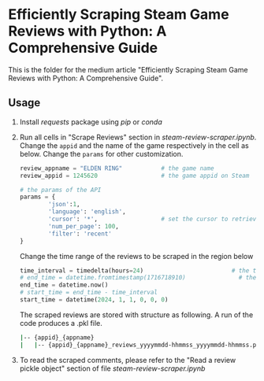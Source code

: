 # Efficiently Scraping Steam Game Reviews with Python: A Comprehensive Guide

This is the folder for the medium article "Efficiently Scraping Steam Game Reviews with Python: A Comprehensive Guide".

## Usage

1. Install *requests* package using *pip* or *conda*
2. Run all cells in "Scrape Reviews" section in *steam-review-scraper.ipynb*. Change the `appid` and the name of the game respectively in the cell as below. Change the `params` for other customization.

    ```python
    review_appname = "ELDEN RING"           # the game name
    review_appid = 1245620                  # the game appid on Steam

    # the params of the API
    params = {
            'json':1,
            'language': 'english',
            'cursor': '*',                  # set the cursor to retrieve reviews from a specific "page"
            'num_per_page': 100,
            'filter': 'recent'
    }
    ```

    Change the time range of the reviews to be scraped in the region below

    ```python
    time_interval = timedelta(hours=24)                         # the time interval to get the reviews
    # end_time = datetime.fromtimestamp(1716718910)               # the timestamp in the return result are unix timestamp (GMT+0)
    end_time = datetime.now()
    # start_time = end_time - time_interval
    start_time = datetime(2024, 1, 1, 0, 0, 0)
    ```

    The scraped reviews are stored with structure as following. A run of the code produces a .pkl file.

    ```bash
    |-- {appid}_{appname}
    |   |-- {appid}_{appname}_reviews_yyyymmdd-hhmmss_yyyymmdd-hhmmss.pkl
    ```

3. To read the scraped comments, please refer to the "Read a review pickle object" section of file *steam-review-scraper.ipynb*


